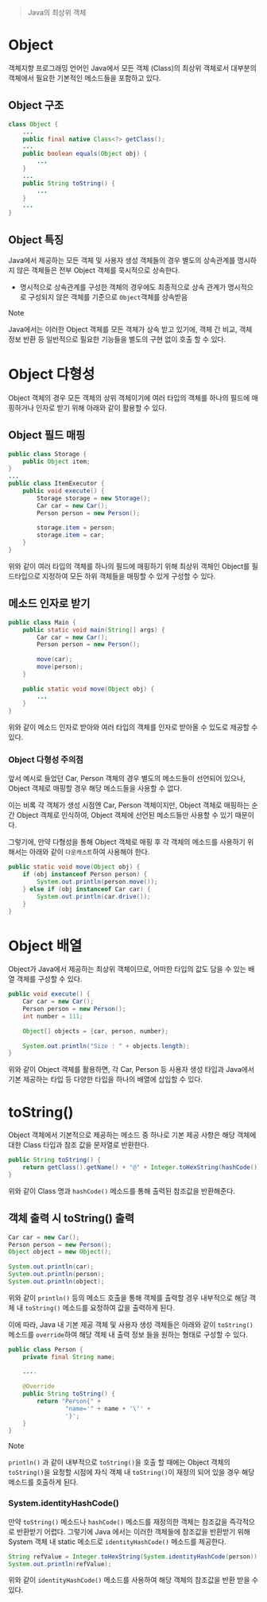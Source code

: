 > Java의 최상위 객체

# Object
객체지향 프로그래밍 언어인 Java에서 모든 객체 (Class)의 최상위 객체로서 대부분의 객체에서 필요한 기본적인 메소드들을 포함하고 있다.

## Object 구조
```java
class Object {
	...
	public final native Class<?> getClass();
	...
	public boolean equals(Object obj) {
		...
	}
	...
	public String toString() {
		...
	}
	...
}
```

## Object 특징
Java에서 제공하는 모든 객체 및 사용자 생성 객체들의 경우 별도의 상속관계를 명시하지 않은 객체들은 전부 Object 객체를 묵시적으로 상속한다.
- 명시적으로 상속관계를 구성한 객체의 경우에도 최종적으로 상속 관계가 명시적으로 구성되지 않은 객체를 기준으로 `Object`객체를 상속받음

> [!NOTE]
> Java에서는 이러한 Object 객체를 모든 객체가 상속 받고 있기에, 객체 간 비교, 객체 정보 반환 등 일반적으로 필요한 기능들을 별도의 구현 없이 호출 할 수 있다.

# Object 다형성
Object 객체의 경우 모든 객체의 상위 객체이기에 여러 타입의 객체를 하나의 필드에 매핑하거나 인자로 받기 위해 아래와 같이 활용할 수 있다.
## Object 필드 매핑
```java
public class Storage {  
    public Object item;  
}
...
public class ItemExecutor {  
    public void execute() {  
        Storage storage = new Storage();  
        Car car = new Car();  
        Person person = new Person();  
  
        storage.item = person;  
        storage.item = car;  
    }  
}
```

위와 같이 여러 타입의 객체를 하나의 필드에 매핑하기 위해 최상위 객체인 Object를 필드타입으로 지정하여 모든 하위 객체들을 매핑할 수 있게 구성할 수 있다.

## 메소드 인자로 받기
```java
public class Main {  
    public static void main(String[] args) {  
        Car car = new Car();  
        Person person = new Person();  
  
        move(car);  
        move(person);  
    }  
  
    public static void move(Object obj) {  
		...
    }  
}
```

위와 같이 메소드 인자로 받아와 여러 타입의 객체를 인자로 받아올 수 있도로 제공할 수 있다.

### Object 다형성 주의점
앞서 예시로 들었던 Car, Person 객체의 경우 별도의 메소드들이 선언되어 있으나, Object 객체로 매핑할 경우 해당 메소드들을 사용할 수 없다.

이는 비록 각 객체가 생성 시점엔 Car, Person 객체이지만, Object 객체로 매핑하는 순간 Object 객체로 인식하여, Object 객체에 선언된 메소드들만 사용할 수 있기 때문이다.

그렇기에, 만약 다형성을 통해 Object 객체로 매핑 후 각 객체의 메소드를 사용하기 위해서는 아래와 같이 `다운캐스트`하여 사용해야 한다.

```java
public static void move(Object obj) {  
    if (obj instanceof Person person) {  
        System.out.println(person.move());  
    } else if (obj instanceof Car car) {  
        System.out.println(car.drive());  
    }  
}
```

# Object 배열
Object가 Java에서 제공하는 최상위 객체이므로, 어떠한 타입의 값도 담을 수 있는 배열 객체를 구성할 수 있다.

```java
public void execute() {  
    Car car = new Car();  
    Person person = new Person();
    int number = 111;
  
    Object[] objects = {car, person, number};  
  
    System.out.println("Size : " + objects.length);  
}
```

위와 같이 Object 객체를 활용하면, 각 Car, Person 등 사용자 생성 타입과 Java에서 기본 제공하는 타입 등 다양한 타입을 하나의 배열에 삽입할 수 있다.

# toString()
Object 객체에서 기본적으로 제공하는 메소드 중 하나로 기본 제공 사항은 해당 객체에 대한 Class 타입과 참조 값을 문자열로 반환한다.

```java
public String toString() {  
    return getClass().getName() + "@" + Integer.toHexString(hashCode());  
}
```

위와 같이 Class 명과 `hashCode()` 메소드를 통해 출력된 참조값을 반환해준다.

## 객체 출력 시 toString() 출력
```java
Car car = new Car();  
Person person = new Person();  
Object object = new Object();  
  
System.out.println(car);  
System.out.println(person);  
System.out.println(object);
```

위와 같이 `println()` 등의 메소드 호출을 통해 객체를 출력할 경우 내부적으로 해당 객체 내 `toString()` 메소드를 요청하여 값을 출력하게 된다.

이에 따라, Java 내 기본 제공 객체 및 사용자 생성 객체들은 아래와 같이 `toString()` 메소드를 `override`하여 해당 객체 내 출력 정보 들을 원하는 형태로 구성할 수 있다.

```java
public class Person {  
    private final String name;  
  
    ....
    
    @Override  
    public String toString() {  
        return "Person{" +  
                "name='" + name + '\'' +  
                '}';  
    }  
}
```

> [!NOTE]
> `println()` 과 같이 내부적으로 `toString()`을 호출 할 때에는 Object 객체의 `toString()`을 요청할 시점에 자식 객체 내 `toString()`이 재정의 되어 있을 경우 해당 메소드를 호출하게 된다.

### System.identityHashCode()
만약 `toString()` 메소드나 `hashCode()` 메소드를 재정의한 객체는 참조값을 즉각적으로 반환받기 어렵다.
그렇기에 Java 에서는 이러한 객체들에 참조값을 반환받기 위해 System 객체 내 static 메소드로 `identityHashCode()` 메소드를 제공한다.

```java
String refValue = Integer.toHexString(System.identityHashCode(person));  
System.out.println(refValue);
```

위와 같이 `identityHashCode()` 메소드를 사용하여 해당 객체의 참조값을 반환 받을 수 있다.